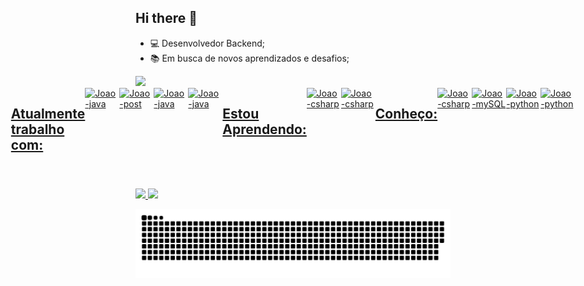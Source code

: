 ## Hi there 👋
- 💻 Desenvolvedor Backend;
- 📚 Em busca de novos aprendizados e desafios;

  
<div align="rigth">
  <a href="https://github.com/jprezer">  
  <img height="180em" src="https://github-readme-stats.vercel.app/api/top-langs/?username=jprezer&layout=compact&langs_count=7&theme=light"/>
</div>
<div style="display: flex; justify-content: center;"><br>
  
## Atualmente trabalho com:
  <img align="center" alt="Joao-java" height="50" width="55" src="https://cdn.jsdelivr.net/gh/devicons/devicon@latest/icons/java/java-original-wordmark.svg" />    
  <img align="center" alt="Joao-post" height="50" width="55" src="https://cdn.jsdelivr.net/gh/devicons/devicon@latest/icons/postgresql/postgresql-original.svg" />
  <img align="center" alt="Joao-java" height="50" width="55" src="https://cdn.jsdelivr.net/gh/devicons/devicon@latest/icons/androidstudio/androidstudio-original.svg" />
  <img align="center" alt="Joao-java" height="50" width="55" src="https://cdn.jsdelivr.net/gh/devicons/devicon@latest/icons/git/git-original.svg" />

  ## Estou Aprendendo:
   <img align="center" alt="Joao-csharp" height="50" width="55" src="https://cdn.jsdelivr.net/gh/devicons/devicon@latest/icons/flutter/flutter-original.svg" />
   <img align="center" alt="Joao-csharp" height="50" width="55" src="https://cdn.jsdelivr.net/gh/devicons/devicon@latest/icons/dart/dart-original-wordmark.svg" />
  
## Conheço:
          
  <img align="center" alt="Joao-csharp" height="50" width="55" src="https://cdn.jsdelivr.net/gh/devicons/devicon@latest/icons/csharp/csharp-original.svg" />         
  <img align="center" alt="Joao-mySQL" height="50" width="55" src="https://cdn.jsdelivr.net/gh/devicons/devicon/icons/mysql/mysql-original.svg" />
  <img align="center" alt="Joao-python" height="50" width="55" src="https://cdn.jsdelivr.net/gh/devicons/devicon@latest/icons/python/python-original.svg" />
  <img align="center" alt="Joao-python" height="50" width="55" src="https://cdn.jsdelivr.net/gh/devicons/devicon@latest/icons/sqlite/sqlite-original.svg" />
          
          
</div>  
  
  #

<div>
      <a href="https://www.linkedin.com/in/jpvz" target="_blank">
        <img src="https://img.shields.io/badge/LinkedIn-0077B5?style=for-the-badge&logo=linkedin&logoColor=white" target="_blank">
      </a>  
      <a href="https://instagram.com/jp.vz1" target="_blank">
          <img src="https://img.shields.io/badge/Instagram-E4405F?style=for-the-badge&logo=instagram&logoColor=white" target="_blank">
      </a>
	
![Snake animation](https://github.com/JulianodeSouza/JulianodeSouza/blob/output/github-contribution-grid-snake.svg)	
    
</div>


